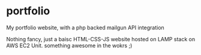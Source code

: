 # portfolio
My portfolio website, with a php backed mailgun API integration

Nothing fancy, just a baisc HTML-CSS-JS website hosted on LAMP stack on AWS EC2 Unit. 
something awesome in the wokrs ;)

